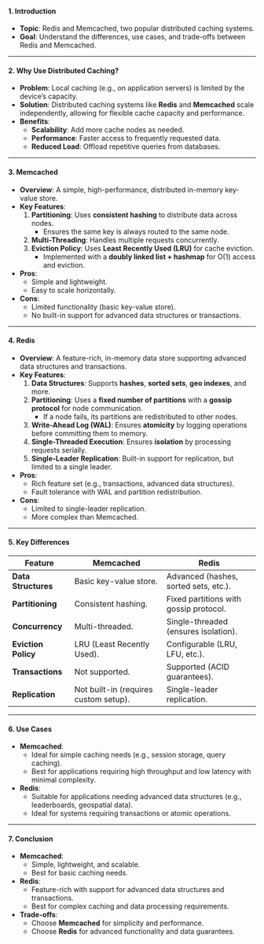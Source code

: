 #### **1. Introduction**
- **Topic**: Redis and Memcached, two popular distributed caching systems.
- **Goal**: Understand the differences, use cases, and trade-offs between Redis and Memcached.

---

#### **2. Why Use Distributed Caching?**
- **Problem**: Local caching (e.g., on application servers) is limited by the device’s capacity.
- **Solution**: Distributed caching systems like **Redis** and **Memcached** scale independently, allowing for flexible cache capacity and performance.
- **Benefits**:
  - **Scalability**: Add more cache nodes as needed.
  - **Performance**: Faster access to frequently requested data.
  - **Reduced Load**: Offload repetitive queries from databases.

---

#### **3. Memcached**
- **Overview**: A simple, high-performance, distributed in-memory key-value store.
- **Key Features**:
  1. **Partitioning**: Uses **consistent hashing** to distribute data across nodes.
     - Ensures the same key is always routed to the same node.
  2. **Multi-Threading**: Handles multiple requests concurrently.
  3. **Eviction Policy**: Uses **Least Recently Used (LRU)** for cache eviction.
     - Implemented with a **doubly linked list + hashmap** for O(1) access and eviction.
- **Pros**:
  - Simple and lightweight.
  - Easy to scale horizontally.
- **Cons**:
  - Limited functionality (basic key-value store).
  - No built-in support for advanced data structures or transactions.

---

#### **4. Redis**
- **Overview**: A feature-rich, in-memory data store supporting advanced data structures and transactions.
- **Key Features**:
  1. **Data Structures**: Supports **hashes**, **sorted sets**, **geo indexes**, and more.
  2. **Partitioning**: Uses a **fixed number of partitions** with a **gossip protocol** for node communication.
     - If a node fails, its partitions are redistributed to other nodes.
  3. **Write-Ahead Log (WAL)**: Ensures **atomicity** by logging operations before committing them to memory.
  4. **Single-Threaded Execution**: Ensures **isolation** by processing requests serially.
  5. **Single-Leader Replication**: Built-in support for replication, but limited to a single leader.
- **Pros**:
  - Rich feature set (e.g., transactions, advanced data structures).
  - Fault tolerance with WAL and partition redistribution.
- **Cons**:
  - Limited to single-leader replication.
  - More complex than Memcached.

---

#### **5. Key Differences**
| **Feature**              | **Memcached**                          | **Redis**                              |
|--------------------------|----------------------------------------|----------------------------------------|
| **Data Structures**       | Basic key-value store.                 | Advanced (hashes, sorted sets, etc.).  |
| **Partitioning**          | Consistent hashing.                    | Fixed partitions with gossip protocol. |
| **Concurrency**           | Multi-threaded.                        | Single-threaded (ensures isolation).   |
| **Eviction Policy**       | LRU (Least Recently Used).             | Configurable (LRU, LFU, etc.).         |
| **Transactions**          | Not supported.                         | Supported (ACID guarantees).           |
| **Replication**           | Not built-in (requires custom setup).  | Single-leader replication.             |

---

#### **6. Use Cases**
- **Memcached**:
  - Ideal for simple caching needs (e.g., session storage, query caching).
  - Best for applications requiring high throughput and low latency with minimal complexity.
- **Redis**:
  - Suitable for applications needing advanced data structures (e.g., leaderboards, geospatial data).
  - Ideal for systems requiring transactions or atomic operations.

---

#### **7. Conclusion**
- **Memcached**:
  - Simple, lightweight, and scalable.
  - Best for basic caching needs.
- **Redis**:
  - Feature-rich with support for advanced data structures and transactions.
  - Best for complex caching and data processing requirements.
- **Trade-offs**:
  - Choose **Memcached** for simplicity and performance.
  - Choose **Redis** for advanced functionality and data guarantees.

